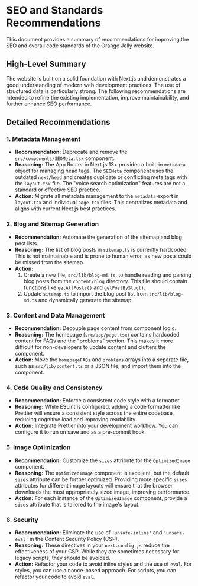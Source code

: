 # SEO and Standards Recommendations

This document provides a summary of recommendations for improving the SEO and overall code standards of the Orange Jelly website.

## High-Level Summary

The website is built on a solid foundation with Next.js and demonstrates a good understanding of modern web development practices. The use of structured data is particularly strong. The following recommendations are intended to refine the existing implementation, improve maintainability, and further enhance SEO performance.

## Detailed Recommendations

### 1. Metadata Management

*   **Recommendation:** Deprecate and remove the `src/components/SEOMeta.tsx` component.
*   **Reasoning:** The App Router in Next.js 13+ provides a built-in `metadata` object for managing head tags. The `SEOMeta` component uses the outdated `next/head` and creates duplicate or conflicting meta tags with the `layout.tsx` file. The "voice search optimization" features are not a standard or effective SEO practice.
*   **Action:** Migrate all metadata management to the `metadata` export in `layout.tsx` and individual `page.tsx` files. This centralizes metadata and aligns with current Next.js best practices.

### 2. Blog and Sitemap Generation

*   **Recommendation:** Automate the generation of the sitemap and blog post lists.
*   **Reasoning:** The list of blog posts in `sitemap.ts` is currently hardcoded. This is not maintainable and is prone to human error, as new posts could be missed from the sitemap.
*   **Action:**
    1.  Create a new file, `src/lib/blog-md.ts`, to handle reading and parsing blog posts from the `content/blog` directory. This file should contain functions like `getAllPosts()` and `getPostBySlug()`.
    2.  Update `sitemap.ts` to import the blog post list from `src/lib/blog-md.ts` and dynamically generate the sitemap.

### 3. Content and Data Management

*   **Recommendation:** Decouple page content from component logic.
*   **Reasoning:** The homepage (`src/app/page.tsx`) contains hardcoded content for FAQs and the "problems" section. This makes it more difficult for non-developers to update content and clutters the component.
*   **Action:** Move the `homepageFAQs` and `problems` arrays into a separate file, such as `src/lib/content.ts` or a JSON file, and import them into the component.

### 4. Code Quality and Consistency

*   **Recommendation:** Enforce a consistent code style with a formatter.
*   **Reasoning:** While ESLint is configured, adding a code formatter like Prettier will ensure a consistent style across the entire codebase, reducing cognitive load and improving readability.
*   **Action:** Integrate Prettier into your development workflow. You can configure it to run on save and as a pre-commit hook.

### 5. Image Optimization

*   **Recommendation:** Customize the `sizes` attribute for the `OptimizedImage` component.
*   **Reasoning:** The `OptimizedImage` component is excellent, but the default `sizes` attribute can be further optimized. Providing more specific `sizes` attributes for different image layouts will ensure that the browser downloads the most appropriately sized image, improving performance.
*   **Action:** For each instance of the `OptimizedImage` component, provide a `sizes` attribute that is tailored to the image's layout.

### 6. Security

*   **Recommendation:** Eliminate the use of `'unsafe-inline'` and `'unsafe-eval'` in the Content Security Policy (CSP).
*   **Reasoning:** These directives in your `next.config.js` reduce the effectiveness of your CSP. While they are sometimes necessary for legacy scripts, they should be avoided.
*   **Action:** Refactor your code to avoid inline styles and the use of `eval`. For styles, you can use a nonce-based approach. For scripts, you can refactor your code to avoid `eval`.
